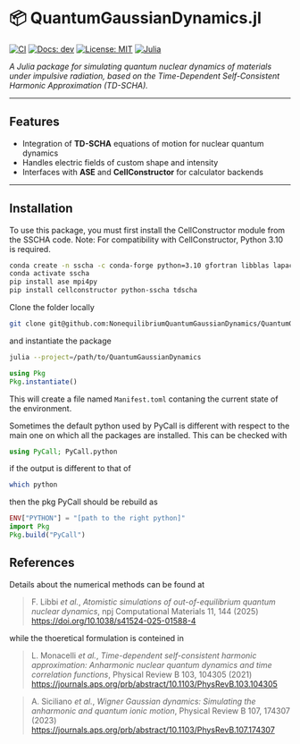 # 📦 QuantumGaussianDynamics.jl

[![CI](https://github.com/NonequilibriumQuantumGaussianDynamics/QuantumGaussianDynamics.jl/actions/workflows/main.yml/badge.svg)](https://github.com/NonequilibriumQuantumGaussianDynamics/QuantumGaussianDynamics.jl/actions/workflows/main.yml)
[![Docs: dev](https://img.shields.io/badge/docs-dev-blue.svg)](https://NonequilibriumQuantumGaussianDynamics.github.io/QuantumGaussianDynamics.jl/dev/)
[![License: MIT](https://img.shields.io/badge/License-MIT-yellow.svg)](LICENSE)
[![Julia](https://img.shields.io/badge/Julia-1.10%20|%201.11-9558B2)](https://julialang.org/downloads/)

*A Julia package for simulating quantum nuclear dynamics of materials under impulsive radiation, based on the Time-Dependent Self-Consistent Harmonic Approximation (TD-SCHA).*

---

## Features
- Integration of **TD-SCHA** equations of motion for nuclear quantum dynamics  
- Handles electric fields of custom shape and intensity  
- Interfaces with **ASE** and **CellConstructor** for calculator backends  

---

## Installation

To use this package, you must first install the CellConstructor module from the SSCHA code.
Note: For compatibility with CellConstructor, Python 3.10 is required.

```bash
conda create -n sscha -c conda-forge python=3.10 gfortran libblas lapack openmpi openmpi-mpicc pip numpy scipy spglib=2.2 setuptools=64
conda activate sscha
pip install ase mpi4py
pip install cellconstructor python-sscha tdscha
```

Clone the folder locally

```bash
git clone git@github.com:NonequilibriumQuantumGaussianDynamics/QuantumGaussianDynamics.jl.git
```

and instantiate the package

```bash
julia --project=/path/to/QuantumGaussianDynamics
```

```julia
using Pkg
Pkg.instantiate()
```

This will create a file named ``Manifest.toml`` contaning the current state of the environment.

Sometimes the default python used by PyCall is different with respect to the main one on which all the packages are installed.
This can be checked with

```julia
using PyCall; PyCall.python
```

if the output is different to that of

```bash
which python
```

then the pkg PyCall should be rebuild as

```julia
ENV["PYTHON"] = "[path to the right python]"
import Pkg
Pkg.build("PyCall")
```

## References

Details about the numerical methods can be found at 
> F. Libbi *et al.*, *Atomistic simulations of out-of-equilibrium quantum nuclear dynamics*, npj Computational Materials  11, 144 (2025) https://doi.org/10.1038/s41524-025-01588-4

while the thoeretical formulation is conteined in 

> L. Monacelli *et al.*, *Time-dependent self-consistent harmonic approximation: Anharmonic nuclear quantum
dynamics and time correlation functions*, Physical Review B 103, 104305 (2021) https://journals.aps.org/prb/abstract/10.1103/PhysRevB.103.104305

> A. Siciliano *et al.*, *Wigner Gaussian dynamics: Simulating the anharmonic and quantum ionic motion*, Physical Review B 107, 174307 (2023) https://journals.aps.org/prb/abstract/10.1103/PhysRevB.107.174307
